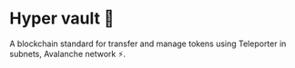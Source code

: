 <h1>Hyper vault 💸</h1>
<p>A blockchain standard for transfer and manage tokens using Teleporter in subnets, Avalanche network ⚡️.</p>